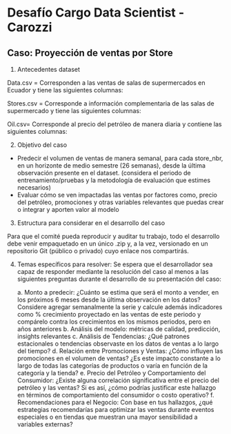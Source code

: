 # Desafío Cargo Data Scientist - Carozzi

## Caso: Proyección de ventas por Store

1. Antecedentes dataset

Data.csv = Corresponden a las ventas de salas de supermercados en Ecuador y tiene las siguientes columnas:

Stores.csv = Corresponde a información complementaria de las salas de supermercado y tiene las siguientes columnas:

Oil.csv= Corresponde al precio del petróleo de manera diaria y contiene las siguientes columnas:

2. Objetivo del caso

* Predecir el volumen de ventas de manera semanal, para cada store_nbr, en un horizonte de medio semestre (26 semanas), desde la última observación presente en el dataset. (considera el periodo de entrenamiento/pruebas y la metodología de evaluación que estimes necesarios)
* Evaluar cómo se ven impactadas las ventas por factores como, precio del petróleo, promociones y otras variables relevantes que puedas crear o integrar y aporten valor al modelo

3. Estructura para considerar en el desarrollo del caso

Para que el comité pueda reproducir y auditar tu trabajo, todo el desarrollo debe venir empaquetado en un único .zip y, a la vez, versionado en un repositorio Git (público o privado) cuyo enlace nos compartirás.

4. Temas específicos para resolver: Se espera que el desarrollador sea capaz de responder mediante la resolución del caso al menos a las siguientes preguntas durante el desarrollo de su presentación del caso:

    a. Monto a predecir: ¿Cuánto se estima que será el monto a vender, en los próximos 6 meses desde la última observación en los datos? Considere agregar semanalmente la serie y calcule además indicadores como % crecimiento proyectado en las ventas de este periodo y compárelo contra los crecimientos en los mismos periodos, pero en años anteriores
    b. Análisis del modelo: métricas de calidad, predicción, insights relevantes
    c. Análisis de Tendencias: ¿Qué patrones estacionales o tendencias observaste en los datos de ventas a lo largo del tiempo? 
    d. Relación entre Promociones y Ventas: ¿Cómo influyen las promociones en el volumen de ventas? ¿Es este impacto constante a lo largo de todas las categorías de productos o varía en función de la categoría y la tienda?
    e. Precio del Petróleo y Comportamiento del Consumidor: ¿Existe alguna correlación significativa entre el precio del petróleo y las ventas? Si es así, ¿cómo podrías justificar este hallazgo en términos de comportamiento del consumidor o costo operativo?
    f. Recomendaciones para el Negocio: Con base en tus hallazgos, ¿qué estrategias recomendarías para optimizar las ventas durante eventos especiales o en tiendas que muestran una mayor sensibilidad a variables externas?
